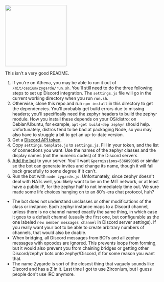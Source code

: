 <img src="https://cdn.bulbagarden.net/upload/9/93/718Zygarde-Cell.png" width="200">

This isn't a very good README.

1. If you're on Athena, you may be able to run it out of `/mit/cesium/zygarde/run.sh`. You'll still need to do the three following steps to set up Discord integration. The `settings.js` file will go in the current working directory when you run `run.sh`.
1. Otherwise, clone this repo and run `npm install` in this directory to get the dependencies. You'll probably get build errors due to missing headers; you'll specifically need the zephyr headers to build the zephyr module. How you install these depends on your OS/distro: on Debian/Ubuntu, for example, `apt-get build-dep zephyr` should help. Unfortunately, distros tend to be bad at packaging Node, so you may also have to struggle a bit to get an up-to-date version.
1. Get a [Discord API token](https://discordjs.guide/#/preparations/setting-up-a-bot-application).
1. Copy `settings.template.js` to `settings.js`. Fill in your token, and the list of connections you want. Use the names of the zephyr classes and the display names (not the numeric codes) of the Discord servers.
1. [Add the bot](https://discordjs.guide/#/preparations/adding-your-bot-to-servers) to your server. You'll want `&permissions=536890385` or similar so the bot can generate invites and change its name, though it will fall back gracefully to some degree if it can't.
1. Run the bot with `node zygarde.js`. Unfortunately, since zephyr doesn't deal with NATs well, you likely want to be on the MIT network, or at least have a public IP, for the zephyr half to not immediately time out. We sure made some life choices hanging on to an 80's-era chat protocol, huh?
- The bot does not understand unclasses or other modifications of the class or instance. Each zephyr instance maps to a Discord channel, unless there is no channel named exactly the same thing, in which case it goes to a default channel (usually the first one, but configurable as the one labeled `new member messages channel` in Discord server settings). If you really want your bot to be able to create arbitrary numbers of channels, that would also be doable.
- When bridging, all Discord messages from BOTs and all zephyr messages with opcodes are ignored. This prevents loops from forming, but it would also prevent you from chaining bridges or getting other Discord/zephyr bots onto zephyr/Discord, if for some reason you want that.
- The name Zygarde is sort of the closest thing that vaguely sounds like Discord and has a Z in it. Last time I got to use Zirconium, but I guess people don't use IRC anymore.

